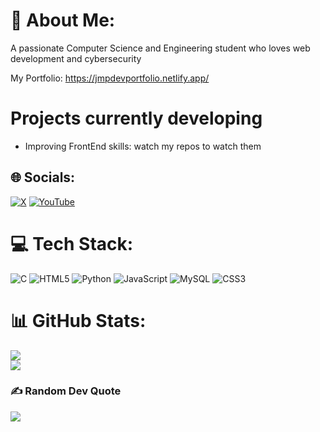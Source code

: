 # 💫 About Me:
A passionate Computer Science and Engineering student who loves web development and cybersecurity

My Portfolio:
https://jmpdevportfolio.netlify.app/

# Projects currently developing
- Improving FrontEnd skills: watch my repos to watch them


## 🌐 Socials:
[![X](https://img.shields.io/badge/X-black.svg?logo=X&logoColor=white)](https://x.com/jmpcodedev) [![YouTube](https://img.shields.io/badge/YouTube-%23FF0000.svg?logo=YouTube&logoColor=white)](https://youtube.com/@jmpcodedev) 

# 💻 Tech Stack:
![C](https://img.shields.io/badge/c-%2300599C.svg?style=for-the-badge&logo=c&logoColor=white) ![HTML5](https://img.shields.io/badge/html5-%23E34F26.svg?style=for-the-badge&logo=html5&logoColor=white) ![Python](https://img.shields.io/badge/python-3670A0?style=for-the-badge&logo=python&logoColor=ffdd54) ![JavaScript](https://img.shields.io/badge/javascript-%23323330.svg?style=for-the-badge&logo=javascript&logoColor=%23F7DF1E) ![MySQL](https://img.shields.io/badge/mysql-%2300000f.svg?style=for-the-badge&logo=mysql&logoColor=white) ![CSS3](https://img.shields.io/badge/css3-%231572B6.svg?style=for-the-badge&logo=css3&logoColor=white)
# 📊 GitHub Stats:
![](https://github-readme-streak-stats.herokuapp.com/?user=jmartinpizarro&theme=dark&hide_border=false)<br/>
![](https://github-readme-stats.vercel.app/api/top-langs/?username=jmartinpizarro&theme=dark&hide_border=false&include_all_commits=false&count_private=false&layout=compact)

### ✍️ Random Dev Quote
![](https://quotes-github-readme.vercel.app/api?type=horizontal&theme=radical)

<!-- Proudly created with GPRM ( https://gprm.itsvg.in ) -->
